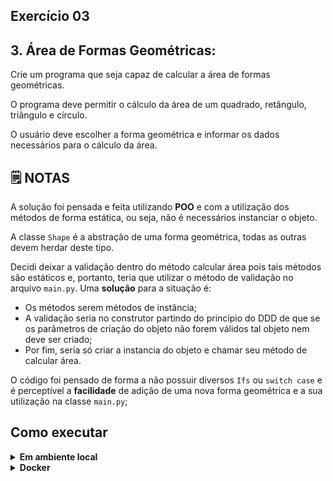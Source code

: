 ## Exercício 03

## 3. Área de Formas Geométricas:

Crie um programa que seja capaz de calcular a área de formas geométricas.

O programa deve permitir o cálculo da área de um quadrado, retângulo, triângulo e círculo.

O usuário deve escolher a forma geométrica e informar os dados necessários para o cálculo da área.


## :spiral_notepad: NOTAS

A solução foi pensada e feita utilizando **POO** e com a utilização dos métodos de forma estática, ou seja, não é necessários instanciar o objeto. 

A classe `Shape` é a abstração de uma forma geométrica, todas as outras devem herdar deste tipo.

Decidi deixar a validação dentro do método calcular área pois tais métodos são estáticos e, portanto, teria que utilizar o método de validação no arquivo `main.py`. Uma **solução** para a situação é:

- Os métodos serem métodos de instância;
- A validação seria no construtor partindo do princípio do DDD de que se os parâmetros de criação do objeto não forem válidos tal objeto nem deve ser criado;
- Por fim, seria só criar a instancia do objeto e chamar seu método de calcular área.

O código foi pensado de forma a não possuir diversos `Ifs` ou `switch case` e é perceptível a **facilidade** de adição de uma nova forma geométrica e a sua utilização na classe `main.py`;


## Como executar

<details>
<summary><strong>Em ambiente local</strong></summary></br>

Crie o ambiente virtual (caso não tenha feito anteriormente)
```bash
python -m venv .venv
```

Ative o ambiente

**LINUX e OS X**
```bash
source .venv/bin/activate
```

**WINDOWS**
```bash
\.venv\Scripts\activate
```

Instale as dependências
```bash
python -m pip install -r dev-requirements.txt
```

**Na raiz do projeto**

Execute o script
```bash
python -m challenge_03.src.main
```

Execute os testes
```bash
python -m pytest -v
```

Execute a cobertura de testes
```bash
python -m pytest --cov
```
</details>

<details>
<summary><strong>Docker</strong></summary></br>

**Certifique-se de possuir o docker e docker-compose instalados na sua máquina e com seus respectivos serviços ativados**

Criando container
```bash
docker-compose up -d
```

Acessando o container
```bash
docker exec -it python-environment bash
```

Execute o script
```bash
python -m challenge_03.src.main
```

Execute os testes
```bash
python -m pytest -v
```

Execute a cobertura de testes
```bash
python -m pytest --cov
```
</details>
